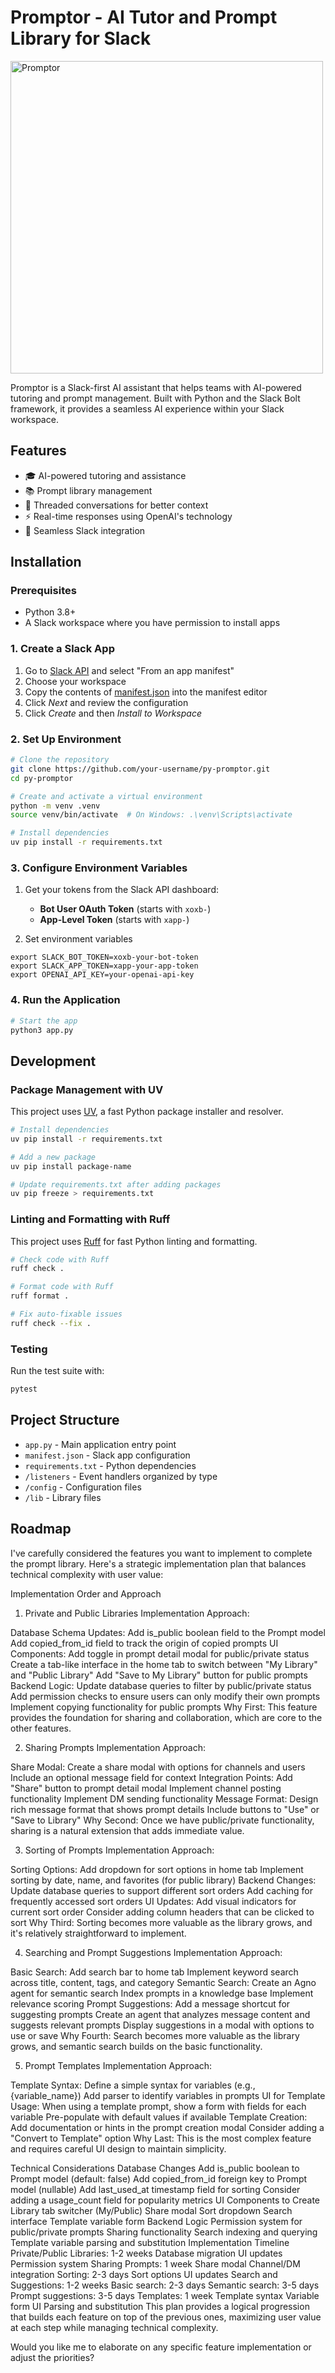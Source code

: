 # Promptor - AI Tutor and Prompt Library for Slack

<img src="promptor.webp" alt="Promptor" width="500" />

Promptor is a Slack-first AI assistant that helps teams with AI-powered tutoring and prompt management. Built with Python and the Slack Bolt framework, it provides a seamless AI experience within your Slack workspace.

## Features

- 🎓 AI-powered tutoring and assistance
- 📚 Prompt library management
- 🧵 Threaded conversations for better context
- ⚡ Real-time responses using OpenAI's technology
- 🔄 Seamless Slack integration

## Installation

### Prerequisites
- Python 3.8+
- A Slack workspace where you have permission to install apps

### 1. Create a Slack App
1. Go to [Slack API](https://api.slack.com/apps/new) and select "From an app manifest"
2. Choose your workspace
3. Copy the contents of [manifest.json](./manifest.json) into the manifest editor
4. Click *Next* and review the configuration
5. Click *Create* and then *Install to Workspace*

### 2. Set Up Environment

```bash
# Clone the repository
git clone https://github.com/your-username/py-promptor.git
cd py-promptor

# Create and activate a virtual environment
python -m venv .venv
source venv/bin/activate  # On Windows: .\venv\Scripts\activate

# Install dependencies
uv pip install -r requirements.txt

```

### 3. Configure Environment Variables

1. Get your tokens from the Slack API dashboard:
   - **Bot User OAuth Token** (starts with `xoxb-`)
   - **App-Level Token** (starts with `xapp-`)

2. Set environment variables
```
export SLACK_BOT_TOKEN=xoxb-your-bot-token
export SLACK_APP_TOKEN=xapp-your-app-token
export OPENAI_API_KEY=your-openai-api-key
```

### 4. Run the Application

```bash
# Start the app
python3 app.py
```

## Development

### Package Management with UV

This project uses [UV](https://github.com/astral-sh/uv), a fast Python package installer and resolver.

```bash
# Install dependencies
uv pip install -r requirements.txt

# Add a new package
uv pip install package-name

# Update requirements.txt after adding packages
uv pip freeze > requirements.txt
```

### Linting and Formatting with Ruff

This project uses [Ruff](https://github.com/astral-sh/ruff) for fast Python linting and formatting.

```bash
# Check code with Ruff
ruff check .

# Format code with Ruff
ruff format .

# Fix auto-fixable issues
ruff check --fix .
```

### Testing

Run the test suite with:
```bash
pytest
```

## Project Structure

- `app.py` - Main application entry point
- `manifest.json` - Slack app configuration
- `requirements.txt` - Python dependencies
- `/listeners` - Event handlers organized by type
- `/config` - Configuration files
- `/lib` - Library files

## Roadmap

I've carefully considered the features you want to implement to complete the prompt library. Here's a strategic implementation plan that balances technical complexity with user value:

Implementation Order and Approach
1. Private and Public Libraries
Implementation Approach:

Database Schema Updates:
Add is_public boolean field to the Prompt model
Add copied_from_id field to track the origin of copied prompts
UI Components:
Add toggle in prompt detail modal for public/private status
Create a tab-like interface in the home tab to switch between "My Library" and "Public Library"
Add "Save to My Library" button for public prompts
Backend Logic:
Update database queries to filter by public/private status
Add permission checks to ensure users can only modify their own prompts
Implement copying functionality for public prompts
Why First: This feature provides the foundation for sharing and collaboration, which are core to the other features.

2. Sharing Prompts
Implementation Approach:

Share Modal:
Create a share modal with options for channels and users
Include an optional message field for context
Integration Points:
Add "Share" button to prompt detail modal
Implement channel posting functionality
Implement DM sending functionality
Message Format:
Design rich message format that shows prompt details
Include buttons to "Use" or "Save to Library"
Why Second: Once we have public/private functionality, sharing is a natural extension that adds immediate value.

3. Sorting of Prompts
Implementation Approach:

Sorting Options:
Add dropdown for sort options in home tab
Implement sorting by date, name, and favorites (for public library)
Backend Changes:
Update database queries to support different sort orders
Add caching for frequently accessed sort orders
UI Updates:
Add visual indicators for current sort order
Consider adding column headers that can be clicked to sort
Why Third: Sorting becomes more valuable as the library grows, and it's relatively straightforward to implement.

4. Searching and Prompt Suggestions
Implementation Approach:

Basic Search:
Add search bar to home tab
Implement keyword search across title, content, tags, and category
Semantic Search:
Create an Agno agent for semantic search
Index prompts in a knowledge base
Implement relevance scoring
Prompt Suggestions:
Add a message shortcut for suggesting prompts
Create an agent that analyzes message content and suggests relevant prompts
Display suggestions in a modal with options to use or save
Why Fourth: Search becomes more valuable as the library grows, and semantic search builds on the basic functionality.

5. Prompt Templates
Implementation Approach:

Template Syntax:
Define a simple syntax for variables (e.g., {variable_name})
Add parser to identify variables in prompts
UI for Template Usage:
When using a template prompt, show a form with fields for each variable
Pre-populate with default values if available
Template Creation:
Add documentation or hints in the prompt creation modal
Consider adding a "Convert to Template" option
Why Last: This is the most complex feature and requires careful UI design to maintain simplicity.

Technical Considerations
Database Changes
Add is_public boolean to Prompt model (default: false)
Add copied_from_id foreign key to Prompt model (nullable)
Add last_used_at timestamp field for sorting
Consider adding a usage_count field for popularity metrics
UI Components to Create
Library tab switcher (My/Public)
Share modal
Sort dropdown
Search interface
Template variable form
Backend Logic
Permission system for public/private prompts
Sharing functionality
Search indexing and querying
Template variable parsing and substitution
Implementation Timeline
Private/Public Libraries: 1-2 weeks
Database migration
UI updates
Permission system
Sharing Prompts: 1 week
Share modal
Channel/DM integration
Sorting: 2-3 days
Sort options
UI updates
Search and Suggestions: 1-2 weeks
Basic search: 2-3 days
Semantic search: 3-5 days
Prompt suggestions: 3-5 days
Templates: 1 week
Template syntax
Variable form UI
Parsing and substitution
This plan provides a logical progression that builds each feature on top of the previous ones, maximizing user value at each step while managing technical complexity.

Would you like me to elaborate on any specific feature implementation or adjust the priorities?

